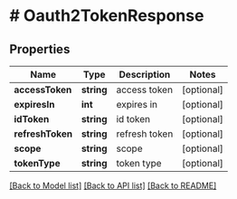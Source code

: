 # # Oauth2TokenResponse

## Properties

Name | Type | Description | Notes
------------ | ------------- | ------------- | -------------
**accessToken** | **string** | access token | [optional] 
**expiresIn** | **int** | expires in | [optional] 
**idToken** | **string** | id token | [optional] 
**refreshToken** | **string** | refresh token | [optional] 
**scope** | **string** | scope | [optional] 
**tokenType** | **string** | token type | [optional] 

[[Back to Model list]](../../README.md#documentation-for-models) [[Back to API list]](../../README.md#documentation-for-api-endpoints) [[Back to README]](../../README.md)


